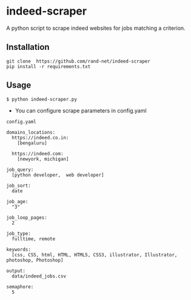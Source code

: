 # indeed-scraper

A python script to scrape indeed websites for jobs matching a criterion.

## Installation

```
git clone  https://github.com/rand-net/indeed-scraper
pip install -r requirements.txt
```
## Usage

```
$ python indeed-scraper.py

```
* You can configure scrape parameters in config.yaml
```
config.yaml

domains_locations:
  https://indeed.co.in:
    [bengaluru]

  https://indeed.com:
    [newyork, michigan]

job_query:
  [python developer,  web developer]

job_sort:
  date

job_age:
  "3"

job_loop_pages:
  2

job_type:
  fulltime, remote

keywords:
  [css, CSS, html, HTML, HTML5, CSS3, illustrator, Illustrator, photoshop, Photoshop]

output:
  data/indeed_jobs.csv

semaphore:
  5
```

